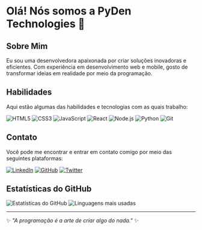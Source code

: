 # Olá! Nós somos a PyDen Technologies 👋

## Sobre Mim
Eu sou uma desenvolvedora apaixonada por criar soluções inovadoras e eficientes. Com experiência em desenvolvimento web e mobile, gosto de transformar ideias em realidade por meio da programação.

## Habilidades
Aqui estão algumas das habilidades e tecnologias com as quais trabalho:

![HTML5](https://img.shields.io/badge/-HTML5-E34F26?style=flat-square&logo=html5&logoColor=white)
![CSS3](https://img.shields.io/badge/-CSS3-1572B6?style=flat-square&logo=css3&logoColor=white)
![JavaScript](https://img.shields.io/badge/-JavaScript-F7DF1E?style=flat-square&logo=javascript&logoColor=black)
![React](https://img.shields.io/badge/-React-61DAFB?style=flat-square&logo=react&logoColor=black)
![Node.js](https://img.shields.io/badge/-Node.js-339933?style=flat-square&logo=node.js&logoColor=white)
![Python](https://img.shields.io/badge/-Python-3776AB?style=flat-square&logo=python&logoColor=white)
![Git](https://img.shields.io/badge/-Git-F05032?style=flat-square&logo=git&logoColor=white)

## Contato
Você pode me encontrar e entrar em contato comigo por meio das seguintes plataformas:

[![LinkedIn](https://img.shields.io/badge/-LinkedIn-0077B5?style=flat-square&logo=linkedin&logoColor=white)](link_para_seu_linkedin)
[![GitHub](https://img.shields.io/badge/-GitHub-181717?style=flat-square&logo=github&logoColor=white)](link_para_seu_github)
[![Twitter](https://img.shields.io/badge/-Twitter-1DA1F2?style=flat-square&logo=twitter&logoColor=white)](link_para_seu_twitter)

## Estatísticas do GitHub
![Estatísticas do GitHub](https://github-readme-stats.vercel.app/api?username=PyDenTech&show_icons=true&theme=radical)
![Linguagens mais usadas](https://github-readme-stats.vercel.app/api/top-langs/?username=PyDenTech&layout=compact&theme=radical)

---

✨ _"A programação é a arte de criar algo do nada."_ ✨
